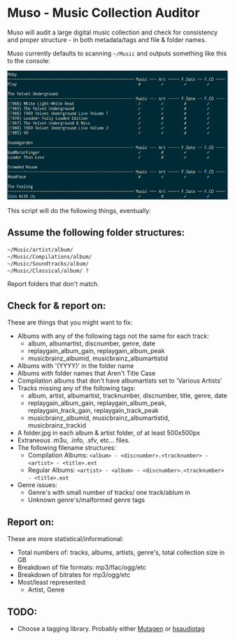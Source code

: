 # Muso - Music Collection Auditor

Muso will audit a large digital music collection and check for consistency and proper structure - in both metadata/tags and file & folder names.

Muso currently defaults to scanning `~/Music` and outputs something like this to the console:

![Currently looks something like this](./docs/images/Screenshot%20-%2013-04-11%20-%2005:57:15%20PM.png)

This script will do the following things, eventually:

## Assume the following folder structures:

	~/Music/artist/album/
	~/Music/Compilations/album/
	~/Music/Soundtracks/album/
	~/Music/Classical/album/ ?


Report folders that don't match.

## Check for & report on:

These are things that you might want to fix:

* Albums with any of the following tags not the same for each track:
	* album, albumartist, discnumber, genre, date
	* replaygain_album_gain, replaygain_album_peak
	* musicbrainz_albumid, musicbrainz_albumartistid
* Albums with '(YYYY)' in the folder name
* Albums with folder names that Aren't Title Case
* Compilation albums that don't have albumartists set to 'Various Artists'
* Tracks missing any of the following tags:
	* album, artist, albumartist, tracknumber, discnumber, title, genre, date
	* replaygain_album_gain, replaygain_album_peak, replaygain_track_gain, replaygain_track_peak
	* musicbrainz_albumid, musicbrainz_albumartistid, musicbrainz_trackid
* A folder.jpg in each album & artist folder, of at least 500x500px
* Extraneous .m3u, .info, .sfv, etc... files.
* The following filename structures:
	* Compilation Albums: `<album> - <discnumber>.<tracknumber> - <artist> - <title>.ext`
	* Regular Albums:     `<artist> - <album> - <discnumber>.<tracknumber> - <title>.ext`
* Genre issues:
	* Genre's with small number of tracks/ one track/ablum in
	* Unknown genre's/malformed genre tags

## Report on:

These are more statistical/informational:

* Total numbers of: tracks, albums, artists, genre's, total collection size in GB
* Breakdown of file formats: mp3/flac/ogg/etc
* Breakdown of bitrates for mp3/ogg/etc
* Most/least represented:
	* Artist, Genre

## TODO:

* Choose a tagging library. Probably either [Mutagen](http://code.google.com/p/mutagen/) or [hsaudiotag](https://pypi.python.org/pypi/hsaudiotag)
